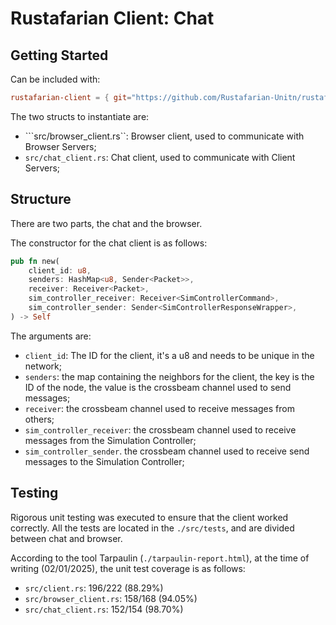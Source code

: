 # Rustafarian Client: Chat

## Getting Started

Can be included with:

```toml
rustafarian-client = { git="https://github.com/Rustafarian-Unitn/rustafarian-client" }
```

The two structs to instantiate are:

- ```src/browser_client.rs``: Browser client, used to communicate with Browser Servers;
- ```src/chat_client.rs```: Chat client, used to communicate with Client Servers;

## Structure

There are two parts, the chat and the browser.

The constructor for the chat client is as follows:

```rust
pub fn new(
    client_id: u8,
    senders: HashMap<u8, Sender<Packet>>,
    receiver: Receiver<Packet>,
    sim_controller_receiver: Receiver<SimControllerCommand>,
    sim_controller_sender: Sender<SimControllerResponseWrapper>,
) -> Self
```

The arguments are:

- `client_id`: The ID for the client, it's a u8 and needs to be unique in the network;
- `senders`: the map containing the neighbors for the client, the key is the ID of the node, the value is the crossbeam channel used to send messages;
- `receiver`: the crossbeam channel used to receive messages from others;
- `sim_controller_receiver`: the crossbeam channel used to receive messages from the Simulation Controller;
- `sim_controller_sender`. the crossbeam channel used to receive send messages to the Simulation Controller;

## Testing

Rigorous unit testing was executed to ensure that the client worked correctly. All the tests are located in the `./src/tests`, and are divided between chat and browser.

According to the tool Tarpaulin (`./tarpaulin-report.html`), at the time of writing (02/01/2025), the unit test coverage is as follows:

- `src/client.rs`: 196/222 (88.29%)
- `src/browser_client.rs`: 158/168 (94.05%)
- `src/chat_client.rs`: 152/154 (98.70%)
